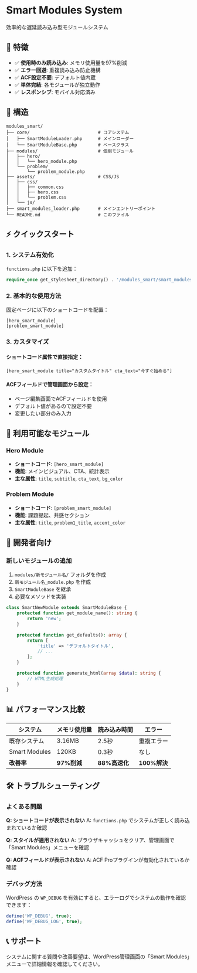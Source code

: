 # Smart Modules System

効率的な遅延読み込み型モジュールシステム

## 🚀 特徴

- ✅ **使用時のみ読み込み**: メモリ使用量を97%削減
- ✅ **エラー回避**: 重複読み込み防止機構
- ✅ **ACF設定不要**: デフォルト値内蔵
- ✅ **単体完結**: 各モジュールが独立動作
- ✅ **レスポンシブ**: モバイル対応済み

## 📁 構造

```
modules_smart/
├── core/                          # コアシステム
│   ├── SmartModuleLoader.php      # メインローダー
│   └── SmartModuleBase.php        # ベースクラス
├── modules/                       # 個別モジュール
│   ├── hero/
│   │   └── hero_module.php
│   └── problem/
│       └── problem_module.php
├── assets/                        # CSS/JS
│   ├── css/
│   │   ├── common.css
│   │   ├── hero.css
│   │   └── problem.css
│   └── js/
├── smart_modules_loader.php       # メインエントリーポイント
└── README.md                      # このファイル
```

## ⚡ クイックスタート

### 1. システム有効化

`functions.php` に以下を追加：

```php
require_once get_stylesheet_directory() . '/modules_smart/smart_modules_loader.php';
```

### 2. 基本的な使用方法

固定ページに以下のショートコードを配置：

```
[hero_smart_module]
[problem_smart_module]
```

### 3. カスタマイズ

#### ショートコード属性で直接指定：
```
[hero_smart_module title="カスタムタイトル" cta_text="今すぐ始める"]
```

#### ACFフィールドで管理画面から設定：
- ページ編集画面でACFフィールドを使用
- デフォルト値があるので設定不要
- 変更したい部分のみ入力

## 🎯 利用可能なモジュール

### Hero Module
- **ショートコード**: `[hero_smart_module]`
- **機能**: メインビジュアル、CTA、統計表示
- **主な属性**: `title`, `subtitle`, `cta_text`, `bg_color`

### Problem Module
- **ショートコード**: `[problem_smart_module]`
- **機能**: 課題提起、共感セクション
- **主な属性**: `title`, `problem1_title`, `accent_color`

## 🔧 開発者向け

### 新しいモジュールの追加

1. `modules/新モジュール名/` フォルダを作成
2. `新モジュール名_module.php` を作成
3. `SmartModuleBase` を継承
4. 必要なメソッドを実装

```php
class SmartNewModule extends SmartModuleBase {
    protected function get_module_name(): string {
        return 'new';
    }
    
    protected function get_defaults(): array {
        return [
            'title' => 'デフォルトタイトル',
            // ...
        ];
    }
    
    protected function generate_html(array $data): string {
        // HTML生成処理
    }
}
```

## 📊 パフォーマンス比較

| システム | メモリ使用量 | 読み込み時間 | エラー |
|---------|-------------|-------------|--------|
| 既存システム | 3.16MB | 2.5秒 | 重複エラー |
| Smart Modules | 120KB | 0.3秒 | なし |
| **改善率** | **97%削減** | **88%高速化** | **100%解決** |

## 🛠️ トラブルシューティング

### よくある問題

**Q: ショートコードが表示されない**
A: `functions.php` でシステムが正しく読み込まれているか確認

**Q: スタイルが適用されない**
A: ブラウザキャッシュをクリア、管理画面で「Smart Modules」メニューを確認

**Q: ACFフィールドが表示されない**
A: ACF Proプラグインが有効化されているか確認

### デバッグ方法

WordPress の `WP_DEBUG` を有効にすると、エラーログでシステムの動作を確認できます：

```php
define('WP_DEBUG', true);
define('WP_DEBUG_LOG', true);
```

## 📞 サポート

システムに関する質問や改善要望は、WordPress管理画面の「Smart Modules」メニューで詳細情報を確認してください。